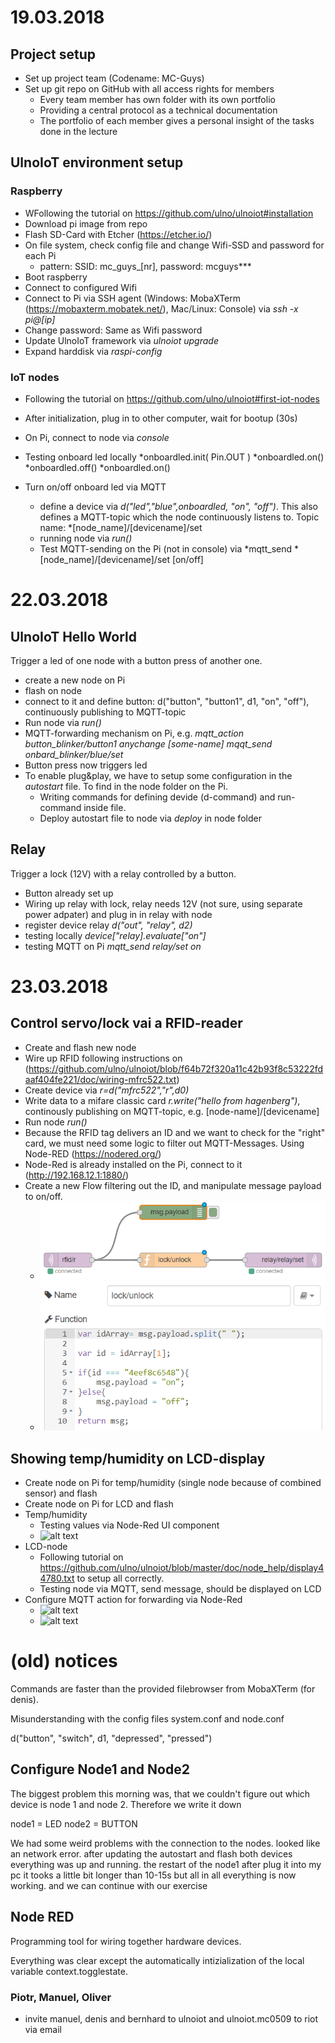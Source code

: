 # 19.03.2018
## Project setup
* Set up project team (Codename: MC-Guys)
* Set up git repo on GitHub with all access rights for members
	* Every team member has own folder with its own portfolio
	* Providing a central protocol as a technical documentation
	* The portfolio of each member gives a personal insight of the tasks done in the lecture

## UlnoIoT environment setup
### Raspberry
* WFollowing the tutorial on https://github.com/ulno/ulnoiot#installation
* Download pi image from repo
* Flash SD-Card with Etcher (https://etcher.io/)
* On file system, check config file and change Wifi-SSD and password for each Pi
	* pattern: SSID: mc_guys_[nr], password: mcguys***
* Boot raspberry
* Connect to configured Wifi
* Connect to Pi via SSH agent (Windows: MobaXTerm (https://mobaxterm.mobatek.net/), Mac/Linux: Console) via *ssh -x pi@[ip]*
* Change password: Same as Wifi password
* Update UlnoIoT framework via *ulnoiot upgrade*
* Expand harddisk via *raspi-config*


### IoT nodes
* Following the tutorial on https://github.com/ulno/ulnoiot#first-iot-nodes
* After initialization, plug in to other computer, wait for bootup (30s)
* On Pi, connect to node via *console*
* Testing onboard led locally
	*onboardled.init( Pin.OUT )
	*onboardled.on()
	*onboardled.off()
	*onboardled.on()

* Turn on/off onboard led via MQTT
	* define a device via *d("led","blue",onboardled, "on", "off")*. This also defines a MQTT-topic which the node continuously listens to. Topic name: *[node_name]/[devicename]/set 
	* running node via *run()*
	* Test MQTT-sending on the Pi (not in console) via *mqtt_send *[node_name]/[devicename]/set [on/off]

# 22.03.2018
## UlnoIoT Hello World
Trigger a led of one node with a button press of another one.
* create a new node on Pi 
* flash on node
* connect to it and define button: d("button", "button1", d1, "on", "off"), continuously publishing to MQTT-topic  
* Run node via *run()*
* MQTT-forwarding mechanism on Pi, e.g. *mqtt_action button_blinker/button1 anychange [some-name] mqqt_send onbard_blinker/blue/set*
* Button press now triggers led
* To enable plug&play, we have to setup some configuration in the *autostart* file. To find in the node folder on the Pi.
	* Writing commands for defining devide (d-command) and run-command inside file.
	* Deploy autostart file to node via *deploy* in node folder


## Relay
Trigger a lock (12V) with a relay controlled by a button.
* Button already set up
* Wiring up relay with lock, relay needs 12V (not sure, using separate power adpater) and plug in in relay with node
* register device relay *d("out", "relay", d2)*
* testing locally *device["relay].evaluate["on"]*
* testing MQTT on Pi *mqtt_send relay/set on*

# 23.03.2018
## Control servo/lock vai a RFID-reader
* Create and flash new node
* Wire up RFID following instructions on (https://github.com/ulno/ulnoiot/blob/f64b72f320a11c42b93f8c53222fdaaf404fe221/doc/wiring-mfrc522.txt)
* Create device via *r=d("mfrc522","r",d0)*
* Write data to a mifare classic card *r.write("hello from hagenberg")*, continously publishing on MQTT-topic, e.g. [node-name]/[devicename]
* Run node *run()*
* Because the RFID tag delivers an ID and we want to check for the "right" card, we must need some logic to filter out MQTT-Messages. Using Node-RED (https://nodered.org/)
* Node-Red is already installed on the Pi, connect to it (http://192.168.12.1:1880/)
* Create a new Flow filtering out the ID, and manipulate message payload to on/off.
	* ![alt text](images/node-red_rfid-relay.PNG "Node-Red RFID-Relay overview")
	* ![alt text](images/node-red_rfid-relay_function.PNG "Node-Red RFID-Relay function")


## Showing temp/humidity on LCD-display
* Create node on Pi for temp/humidity (single node because of combined sensor) and flash
* Create node on Pi for LCD and flash
* Temp/humidity
	* Testing values via Node-Red UI component
	* ![alt text](images/node-red_LCD-UI.PNG "Node-Red Temp/humidity UI")
* LCD-node
	* Following tutorial on https://github.com/ulno/ulnoiot/blob/master/doc/node_help/display44780.txt to setup all correctly.
	* Testing node via MQTT, send message, should be displayed on LCD
* Configure MQTT action for forwarding via Node-Red
	* ![alt text](images/node-red_LCD.PNG "Node-Red LCD overview")
	* ![alt text](images/node-red_LCD.PNG "Node-Red LCD function")
	
	
	
	


# (old) notices

Commands are faster than the provided filebrowser from MobaXTerm (for denis).

Misunderstanding with the config files system.conf and node.conf


d("button", "switch", d1, "depressed", "pressed")

## Configure Node1 and Node2
The biggest problem this morning was, that we couldn't figure out which device is node 1 and node 2. Therefore we write it down

node1 = LED
node2 = BUTTON

We had some weird problems with the connection to the nodes. looked like an network error. after updating the autostart and flash both devices everything was up and running. the restart of the node1 after plug it into my pc it tooks a little bit longer than 10-15s but all in all everything is now working. and we can continue with our exercise

## Node RED
Programming tool for wiring together hardware devices.

Everything was clear except the automatically intizialization of the local variable context.togglestate.


### Piotr, Manuel, Oliver
- invite manuel, denis and bernhard to ulnoiot and ulnoiot.mc0509 to riot via email




